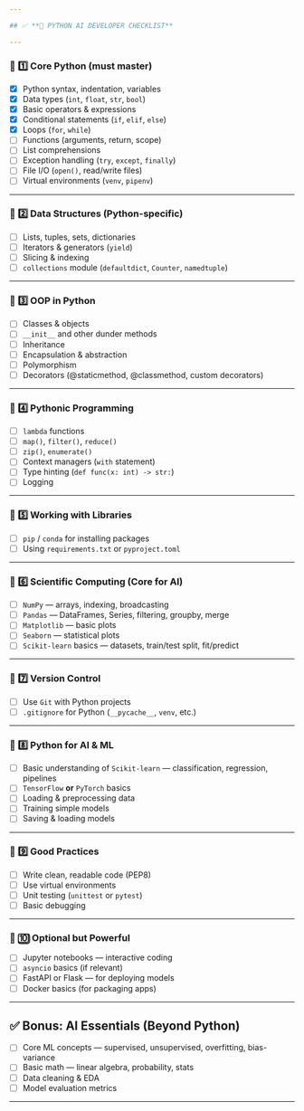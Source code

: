 ```yaml
---

## ✅ **📌 PYTHON AI DEVELOPER CHECKLIST**

---
```


### 📍 **1️⃣ Core Python (must master)**

* [x] Python syntax, indentation, variables
* [x] Data types (`int`, `float`, `str`, `bool`)
* [x] Basic operators & expressions
* [x] Conditional statements (`if`, `elif`, `else`)
* [x] Loops (`for`, `while`)
* [ ] Functions (arguments, return, scope)
* [ ] List comprehensions
* [ ] Exception handling (`try`, `except`, `finally`)
* [ ] File I/O (`open()`, read/write files)
* [ ] Virtual environments (`venv`, `pipenv`)

---

### 📍 **2️⃣ Data Structures (Python-specific)**

* [ ] Lists, tuples, sets, dictionaries
* [ ] Iterators & generators (`yield`)
* [ ] Slicing & indexing
* [ ] `collections` module (`defaultdict`, `Counter`, `namedtuple`)

---

### 📍 **3️⃣ OOP in Python**

* [ ] Classes & objects
* [ ] `__init__` and other dunder methods
* [ ] Inheritance
* [ ] Encapsulation & abstraction
* [ ] Polymorphism
* [ ] Decorators (@staticmethod, @classmethod, custom decorators)

---

### 📍 **4️⃣ Pythonic Programming**

* [ ] `lambda` functions
* [ ] `map()`, `filter()`, `reduce()`
* [ ] `zip()`, `enumerate()`
* [ ] Context managers (`with` statement)
* [ ] Type hinting (`def func(x: int) -> str:`)
* [ ] Logging

---

### 📍 **5️⃣ Working with Libraries**

* [ ] `pip` / `conda` for installing packages
* [ ] Using `requirements.txt` or `pyproject.toml`

---

### 📍 **6️⃣ Scientific Computing (Core for AI)**

* [ ] `NumPy` — arrays, indexing, broadcasting
* [ ] `Pandas` — DataFrames, Series, filtering, groupby, merge
* [ ] `Matplotlib` — basic plots
* [ ] `Seaborn` — statistical plots
* [ ] `Scikit-learn` basics — datasets, train/test split, fit/predict

---

### 📍 **7️⃣ Version Control**

* [ ] Use `Git` with Python projects
* [ ] `.gitignore` for Python (`__pycache__`, `venv`, etc.)

---

### 📍 **8️⃣ Python for AI & ML**

* [ ] Basic understanding of `Scikit-learn` — classification, regression, pipelines
* [ ] `TensorFlow` **or** `PyTorch` basics
* [ ] Loading & preprocessing data
* [ ] Training simple models
* [ ] Saving & loading models

---

### 📍 **9️⃣ Good Practices**

* [ ] Write clean, readable code (PEP8)
* [ ] Use virtual environments
* [ ] Unit testing (`unittest` or `pytest`)
* [ ] Basic debugging

---

### 📍 **🔟 Optional but Powerful**

* [ ] Jupyter notebooks — interactive coding
* [ ] `asyncio` basics (if relevant)
* [ ] FastAPI or Flask — for deploying models
* [ ] Docker basics (for packaging apps)

---

## ✅ **Bonus: AI Essentials (Beyond Python)**

* [ ] Core ML concepts — supervised, unsupervised, overfitting, bias-variance
* [ ] Basic math — linear algebra, probability, stats
* [ ] Data cleaning & EDA
* [ ] Model evaluation metrics

---

